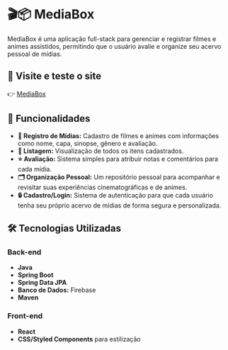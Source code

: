 # 🎬📦 MediaBox

MediaBox é uma aplicação full-stack para gerenciar e registrar filmes e animes assistidos, permitindo que o usuário avalie e organize seu acervo pessoal de mídias.

## 🔗 Visite e teste o site

👉 [MediaBox](https://Murillo-Strina.github.io/MediaBox/)

## 🚀 Funcionalidades

- **🎥 Registro de Mídias:** Cadastro de filmes e animes com informações como nome, capa, sinopse, gênero e avaliação.
- **📜 Listagem:** Visualização de todos os itens cadastrados.
- **⭐ Avaliação:** Sistema simples para atribuir notas e comentários para cada mídia.
- **🗂️ Organização Pessoal:** Um repositório pessoal para acompanhar e revisitar suas experiências cinematográficas e de animes.
- **🔒 Cadastro/Login:** Sistema de autenticação para que cada usuário tenha seu próprio acervo de mídias de forma segura e personalizada.

## 🛠️ Tecnologias Utilizadas

### Back-end
- **Java**
- **Spring Boot**
- **Spring Data JPA**
- **Banco de Dados:** Firebase
- **Maven**

### Front-end
- **React**
- **CSS/Styled Components** para estilização
